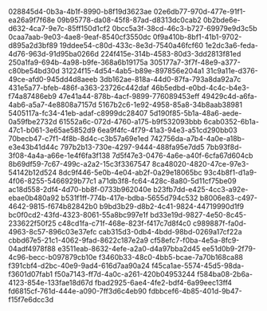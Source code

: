 028845d4-0b3a-4b1f-8990-b8f19d3623ae
02e6db77-970d-477e-91f1-ea26a9f7f68e
09b95778-da08-45f8-87ad-d8313dc0cab2
0b2bde6e-d632-4ca7-9e7c-85ff150d1cf2
0bcc5a3f-38cd-46c3-b727-69979e9d3c5b
0caa7aab-9e03-4ae8-9eaf-8540cf3550dc
0f9a410b-8bf1-41b1-9702-d895a2d3bf89
19ddee54-c80d-433c-8e3d-7540a46fcf60
1e2dc3a6-feda-4d76-963d-91d95ba0266d
224f415e-314b-4583-80d3-3dd2813f81ed
250a1fa9-694b-4a98-b9fe-368a6b19175a
305177a7-3f7f-48e9-a377-c80be54bd30d
31224f15-4d54-4ab5-b89e-897856e204a1
31c9a11e-d376-49ce-afd0-945dd4d8aeeb
3db162ae-818a-44d0-87fa-793a8da92a7c
431e5a77-bfeb-486f-a363-23726c442daf
46b5edbd-e0bd-4c4c-b4e3-f74a87486eb9
47e41a44-878b-4acf-9899-776089453eff
49429c4d-a6fa-4ab6-a5a7-4e8808a7157d
5167b2c6-1e92-4958-85a8-34b8aab38981
5405117a-fc34-41eb-adaf-c8999dc28407
5d190f85-5b1a-48a6-aede-0a59fbe2732d
61552a6c-072d-4760-a175-b9f532093bbb
6cab0352-6b1a-47c1-b061-3e65ae5852d9
6ea9f4fc-4f79-41a3-94e3-a51cd290bb03
70becb47-c7f1-4f8b-8d4c-c3b57a69e1ed
742756da-a7b4-4a0e-a18b-e3e43b41d44c
797b2b13-730e-4297-9444-488fa95e7dd5
7bb93f8d-3f08-4a4a-a66e-1e4f6fa3f138
7d5f47e3-0476-4a6e-a40f-6cfa67d604cb
8b69df59-7c67-499c-a2a2-15c3f3367547
8ca48020-4820-47ce-97e3-54142b12d524
8dc9f446-5e0b-4e04-ab2f-0a29e18065bc
93c4b8f1-d1a9-4f06-8255-5466929b77c1
a71db3f8-fc64-428c-8a80-5d11cf75be09
ac18d558-2df4-4d70-bb8f-0733b962040e
b23fb7dd-e425-4cc3-a92e-ebae0b480a92
b531f1ff-774b-417e-bdba-5655d794c532
b8006e83-c497-4642-9815-f674b82842b0
b9bd3b29-d8b2-4c41-9824-44719990d1f9
bc0f0cd2-43fd-4323-8061-55a8bc997e1f
bd33e19d-9827-4e50-8c45-233622f50f25
c48cd1fa-c71f-468e-823f-f417c7d8f4c0
c989887f-fa0d-4963-8c57-896c03e37efc
cab315d3-0db4-4bdd-98bd-0269a17cf22a
cbbd67e5-21c1-4062-9fad-8622c187e2a9
cf58efc7-f0ba-4e5a-8fc9-04adf4978f88
e3511eab-8632-4efe-a2a0-d4a97bba2d45
ee51d0b9-2f79-4c96-becc-b097879cb10e
f3460b33-48c0-4bb5-bcae-7a70b168ca88
f391cbf4-d2bc-40e9-9ad4-616d7aa90a24
f45ca1ae-5574-45d5-98da-f3601d07fab1
f50a7143-ff7d-4a0c-a261-420b04953244
f584ba08-2b6a-4123-854e-133fae18d67d
fbad2925-6ae4-4fe2-bdf4-6a99eec13ff4
fd6815cf-761d-444e-a090-7ff3d6c4eb90
fdbbcef6-4b85-401d-9b47-f15f7e6dcc3d
